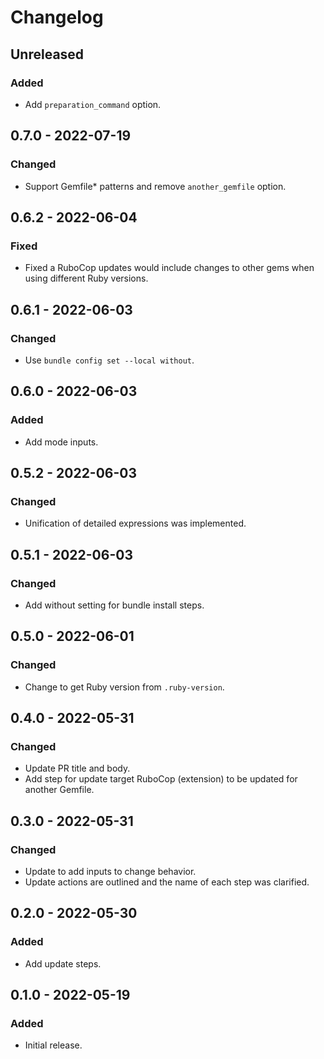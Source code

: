 # Changelog

## Unreleased

### Added

- Add `preparation_command` option.

## 0.7.0 - 2022-07-19

### Changed

- Support Gemfile\* patterns and remove `another_gemfile` option.

## 0.6.2 - 2022-06-04

### Fixed

- Fixed a RuboCop updates would include changes to other gems when using different Ruby versions.

## 0.6.1 - 2022-06-03

### Changed

- Use `bundle config set --local without`.

## 0.6.0 - 2022-06-03

### Added

- Add mode inputs.

## 0.5.2 - 2022-06-03

### Changed

- Unification of detailed expressions was implemented.

## 0.5.1 - 2022-06-03

### Changed

- Add without setting for bundle install steps.

## 0.5.0 - 2022-06-01

### Changed

- Change to get Ruby version from `.ruby-version`.

## 0.4.0 - 2022-05-31

### Changed

- Update PR title and body.
- Add step for update target RuboCop (extension) to be updated for another Gemfile.

## 0.3.0 - 2022-05-31

### Changed

- Update to add inputs to change behavior.
- Update actions are outlined and the name of each step was clarified.

## 0.2.0 - 2022-05-30

### Added

- Add update steps.

## 0.1.0 - 2022-05-19

### Added

- Initial release.
